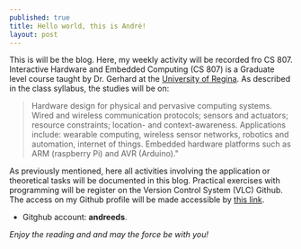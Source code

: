 ```yaml
---
published: true
title: Hello world, this is André!
layout: post
---
```

This is will be the blog. Here, my weekly activity will be recorded fro CS 807. 
Interactive Hardware and Embedded Computing (CS 807) is a Graduate level course taught by Dr. Gerhard at the [University of Regina][uofr]. As described in the class syllabus, the studies will be on:
> Hardware design for physical and pervasive computing systems. 
> Wired and wireless communication protocols; sensors and actuators; resource constraints; location- and context-awareness. 
> Applications include: wearable computing, wireless sensor networks, robotics and automation, internet of things. 
> Embedded hardware platforms such as ARM (raspberry Pi) and AVR (Arduino)."

As previously mentioned, here all activities involving the application or theoretical tasks will be documented in this blog. Practical exercises with programming will be register on the Version Control System (VLC) Github. The access on my Github profile will be made accessible by [this link][gha].

- Gitghub account: **andreeds**.

*Enjoy the reading and and may the force be with you!*

[//]: # (These are reference links used in the body of this note and get stripped out when the markdown processor does its job.)

[gha]: <https://github.com/andreeds>
[uofr]: <http://www.uregina.ca/>